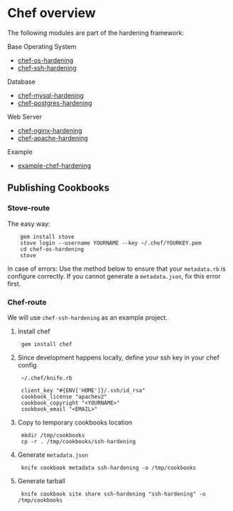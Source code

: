 # Chef overview

The following modules are part of the hardening framework:

Base Operating System

* [chef-os-hardening](https://github.com/TelekomLabs/chef-os-hardening)
* [chef-ssh-hardening](https://github.com/TelekomLabs/chef-ssh-hardening)

Database

* [chef-mysql-hardening](https://github.com/TelekomLabs/chef-mysql-hardening)
* [chef-postgres-hardening](https://github.com/TelekomLabs/chef-postgres-hardening)

Web Server

* [chef-nginx-hardening](https://github.com/TelekomLabs/chef-nginx-hardening)
* [chef-apache-hardening](https://github.com/TelekomLabs/chef-apache-hardening)

Example

* [example-chef-hardening](https://github.com/TelekomLabs/example-chef-hardening)


## Publishing Cookbooks

### Stove-route

The easy way:

        gem install stove
        stove login --username YOURNAME --key ~/.chef/YOURKEY.pem
        cd chef-os-hardening
        stove

In case of errors: Use the method below to ensure that your `metadata.rb` is configure correctly. If you cannot generate a `metadata.json`, fix this error first.

### Chef-route

We will use `chef-ssh-hardening` as an example project.

1. Install chef
        
        gem install chef

2. Since development happens locally, define your ssh key in your chef config

        ~/.chef/knife.rb
        
        client_key "#{ENV['HOME']}/.ssh/id_rsa"
        cookbook_license "apachev2"
        cookbook_copyright "<YOURNAME>"
        cookbook_email "<EMAIL>"

3. Copy to temporary cookbooks location

        mkdir /tmp/cookbooks
        cp -r . /tmp/cookbooks/ssh-hardening

4. Generate `metadata.json`

        knife cookbook metadata ssh-hardening -o /tmp/cookbooks

5. Generate tarball

        knife cookbook site share ssh-hardening "ssh-hardening" -o /tmp/cookbooks
